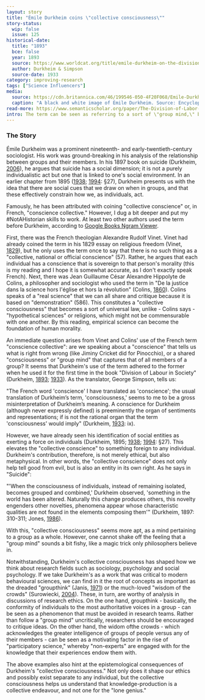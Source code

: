 ```yaml
---
layout: story
title: "Émile Durkheim coins \"collective consciousness\""
story-status:
  wip: false
  issue: 125
historical-date:
  title: "1893"
  bce: false
  year: 1893
  source: https://www.worldcat.org/title/emile-durkheim-on-the-division-of-labor-in-society/oclc/2399932
  author: Durkheim & Simpson
  source-date: 1933
category: improving-research
tags: ["Science Influencers"]
media:
  source: https://cdn.britannica.com/46/199546-050-4F20F068/Emile-Durkheim.jp
  caption: "A black and white image of Émile Durkheim. Source: Encyclopædia Britannica."
read-more: https://www.semanticscholar.org/paper/The-Division-of-Labor-in-Society-Durkheim/4a0f70d42c268a8fa0c5864baa284013dedfd9ea
intro: The term can be seen as referring to a sort of \"group mind,\" but has also been interpreted as a \\"moral conscience" for collectives.
---
```

### The Story
Émile Durkheim was a prominent nineteenth- and early-twentieth-century sociologist. His work was ground-breaking in his analysis of the relationship between groups and their members. In his 1897 book on suicide (Durkheim, [2006](https://www.google.co.uk/books/edition/On_Suicide/Dk31PO6cLW4C?hl=en&gbpv=0)), he argues that suicide has a social dimension; it is not a purely individualistic act but one that is linked to one's social environment. In an earlier chapter from 1895 ([1938](https://psycnet.apa.org/record/1938-15037-000); [1994](https://mitpress.mit.edu/books/readings-philosophy-social-science): §27), Durkheim presents us with the idea that there are social cues that we draw on when in groups, and that these effectively constrain how we, as individuals, act.

Famously, he has been attributed with coining "collective conscience" or, in French, "conscience collective." However, I dug a bit deeper and put my #NotAHistorian skills to work. At least two other authors used the term before Durkheim, according to [Google Books Ngram Viewer](https://books.google.com/ngrams/graph?content=conscience+collective&year_start=1800&year_end=2019&corpus=26&smoothing=3&direct_url=t1%3B%2Cconscience%20collective%3B%2Cc0).

First, there was the French theologian Alexandre Rudolf Vinet. Vinet had already coined the term in his 1829 essay on religious freedom (Vinet, [1829](https://www.google.co.uk/books/edition/Essai_sur_la_Conscience_et_sur_la_Libert/lR-IUGtUajcC?hl=en&gbpv=0)), but he only uses the term once to say that there is no such thing as a "collective, national or official conscience" (57). Rather, he argues that each individual has a conscience that is sovereign to that person's morality (this is my reading and I hope it is somewhat accurate, as I don't exactly speak French). Next, there was Jean Guillaume César Alexandre Hippolyte de Colins, a philosopher and sociologist who used the term in "De la justice dans la science hors l'église et hors la révolution" (Colins, [1860](https://www.google.co.uk/books/edition/De_la_justice_dans_la_science_hors_l_%C3%A9g/0bBbAAAAQAAJ?hl=en&gbpv=0)). Colins speaks of a "real science" that we can all share and critique because it is based on "demonstration" (586). This constitutes a "collective consciousness" that becomes a sort of universal law, unlike - Colins says - "hypothetical sciences" or religions, which might not be commensurable with one another. By this reading, empirical science can become the foundation of human morality.

An immediate question arises from Vinet and Colins' use of the French term "conscience collective": are we speaking about a "conscience" that tells us what is right from wrong (like Jiminy Cricket did for Pinocchio), or a shared "consciousness" or "group mind" that captures that of all members of a group? It seems that Durkheim's use of the term adhered to the former when he used it for the first time in the book "Division of Labour in Society" (Durkheim, [1893](http://classiques.uqac.ca/classiques/Durkheim_emile/division_du_travail/division_travail.html); [1933](https://www.semanticscholar.org/paper/The-Division-of-Labor-in-Society-Durkheim/4a0f70d42c268a8fa0c5864baa284013dedfd9ea)). As the translator, George Simpson, tells us:

"The French word 'conscience' I have translated as 'conscience'; the usual translation of Durkheim’s term, 'consciousness,' seems to me to be a gross misinterpretation of Durkheim’s meaning. A conscience for Durkheim (although never expressly defined) is preeminently the organ of sentiments and representations; if is not the rational organ that the term 'consciousness' would imply" (Durkheim, [1933](https://www.semanticscholar.org/paper/The-Division-of-Labor-in-Society-Durkheim/4a0f70d42c268a8fa0c5864baa284013dedfd9ea): ix).

However, we have already seen his identification of social entities as exerting a force on individuals (Durkheim, 1895; [1938](https://psycnet.apa.org/record/1938-15037-000); [1994](https://mitpress.mit.edu/books/readings-philosophy-social-science): §27). This elevates the "collective conscience" to something foreign to any individual. Durkheim's contribution, therefore, is not merely ethical, but also metaphysical. In other words, the "collective conscience" does not only help tell good from evil, but is also an entity in its own right. As he says in "Suicide":

"'When the consciousness of individuals, instead of remaining isolated, becomes grouped and combined,' Durkheim observed, 'something in the world has been altered. Naturally this change produces others, this novelty engenders other novelties, phenomena appear whose characteristic qualities are not found in the elements composing them'" (Durkheim, 1897: 310-311; Jones, [1986](https://durkheim.uchicago.edu/Summaries/suicide.html)).

With this, "collective consciousness" seems more apt, as a mind pertaining to a group as a whole. However, one cannot shake off the feeling that a "group mind" sounds a bit fishy, like a magic trick only philosophers believe in.

Notwithstanding, Durkheim's collective consciousness has shaped how we think about research fields such as sociology, psychology and social psychology. If we take Durkheim's as a work that was critical to modern behavioural sciences, we can find in it the root of concepts as important as the dreaded "groupthink" (Janis, [1971](http://agcommtheory.pbworks.com/f/GroupThink.pdf)) or the much-loved "wisdom of the crowds" (Surowiecki, [2004](https://psycnet.apa.org/record/2004-20179-000)). These, in turn, are worthy of analysis in discussions of research ethics. On the one hand, groupthink - basically, the conformity of individuals to the most authoritative voices in a group - can be seen as a phenomenon that must be avoided in research teams. Rather than follow a "group mind" uncritically, researchers should be encouraged to critique ideas. On the other hand, the widom ofthe crowds - which acknowledges the greater intelligence of groups of people versus any of their members - can be seen as a motivating factor in the rise of "participatory science," whereby "non-experts" are engaged with for the knowledge that their experiences endow them with.

The above examples also hint at the epistemological consequences of Durkheim's "collective consciousness." Not only does it shape our ethics and possibly exist separate to any individual, but the collective consciousness helps us understand that knowledge-production is a collective endeavour, and not one for the "lone genius."
